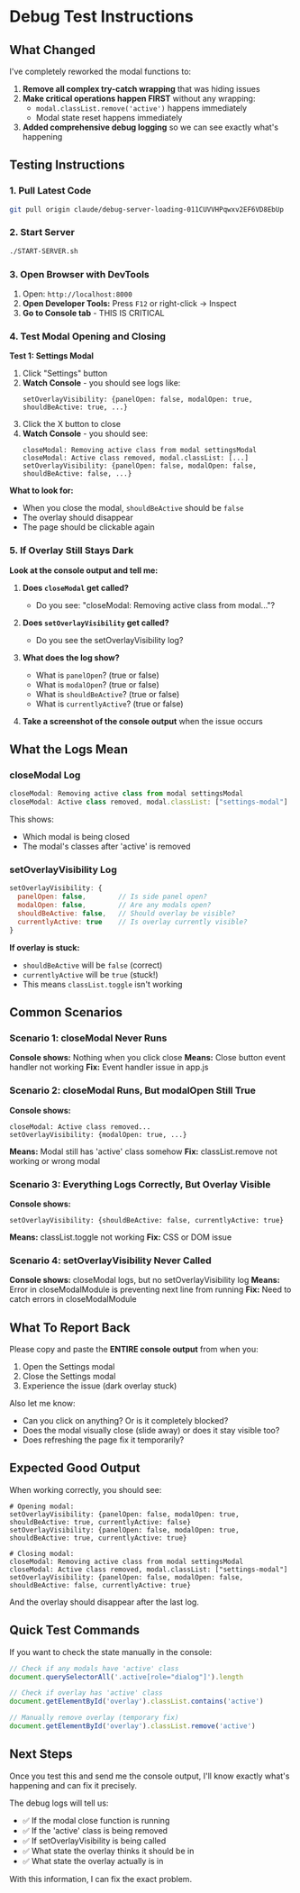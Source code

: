 # Debug Test Instructions

## What Changed

I've completely reworked the modal functions to:
1. **Remove all complex try-catch wrapping** that was hiding issues
2. **Make critical operations happen FIRST** without any wrapping:
   - `modal.classList.remove('active')` happens immediately
   - Modal state reset happens immediately
3. **Added comprehensive debug logging** so we can see exactly what's happening

## Testing Instructions

### 1. Pull Latest Code
```bash
git pull origin claude/debug-server-loading-011CUVVHPqwxv2EF6VD8EbUp
```

### 2. Start Server
```bash
./START-SERVER.sh
```

### 3. Open Browser with DevTools
1. Open: `http://localhost:8000`
2. **Open Developer Tools:** Press `F12` or right-click → Inspect
3. **Go to Console tab** - THIS IS CRITICAL

### 4. Test Modal Opening and Closing

**Test 1: Settings Modal**
1. Click "Settings" button
2. **Watch Console** - you should see logs like:
   ```
   setOverlayVisibility: {panelOpen: false, modalOpen: true, shouldBeActive: true, ...}
   ```
3. Click the X button to close
4. **Watch Console** - you should see:
   ```
   closeModal: Removing active class from modal settingsModal
   closeModal: Active class removed, modal.classList: [...]
   setOverlayVisibility: {panelOpen: false, modalOpen: false, shouldBeActive: false, ...}
   ```

**What to look for:**
- When you close the modal, `shouldBeActive` should be `false`
- The overlay should disappear
- The page should be clickable again

### 5. If Overlay Still Stays Dark

**Look at the console output and tell me:**

1. **Does `closeModal` get called?**
   - Do you see: "closeModal: Removing active class from modal..."?

2. **Does `setOverlayVisibility` get called?**
   - Do you see the setOverlayVisibility log?

3. **What does the log show?**
   - What is `panelOpen`? (true or false)
   - What is `modalOpen`? (true or false)
   - What is `shouldBeActive`? (true or false)
   - What is `currentlyActive`? (true or false)

4. **Take a screenshot of the console output** when the issue occurs

## What the Logs Mean

### closeModal Log
```javascript
closeModal: Removing active class from modal settingsModal
closeModal: Active class removed, modal.classList: ["settings-modal"]
```
This shows:
- Which modal is being closed
- The modal's classes after 'active' is removed

### setOverlayVisibility Log
```javascript
setOverlayVisibility: {
  panelOpen: false,        // Is side panel open?
  modalOpen: false,        // Are any modals open?
  shouldBeActive: false,   // Should overlay be visible?
  currentlyActive: true    // Is overlay currently visible?
}
```

**If overlay is stuck:**
- `shouldBeActive` will be `false` (correct)
- `currentlyActive` will be `true` (stuck!)
- This means `classList.toggle` isn't working

## Common Scenarios

### Scenario 1: closeModal Never Runs
**Console shows:** Nothing when you click close
**Means:** Close button event handler not working
**Fix:** Event handler issue in app.js

### Scenario 2: closeModal Runs, But modalOpen Still True
**Console shows:**
```
closeModal: Active class removed...
setOverlayVisibility: {modalOpen: true, ...}
```
**Means:** Modal still has 'active' class somehow
**Fix:** classList.remove not working or wrong modal

### Scenario 3: Everything Logs Correctly, But Overlay Visible
**Console shows:**
```
setOverlayVisibility: {shouldBeActive: false, currentlyActive: true}
```
**Means:** classList.toggle not working
**Fix:** CSS or DOM issue

### Scenario 4: setOverlayVisibility Never Called
**Console shows:** closeModal logs, but no setOverlayVisibility log
**Means:** Error in closeModalModule is preventing next line from running
**Fix:** Need to catch errors in closeModalModule

## What To Report Back

Please copy and paste the **ENTIRE console output** from when you:
1. Open the Settings modal
2. Close the Settings modal
3. Experience the issue (dark overlay stuck)

Also let me know:
- Can you click on anything? Or is it completely blocked?
- Does the modal visually close (slide away) or does it stay visible too?
- Does refreshing the page fix it temporarily?

## Expected Good Output

When working correctly, you should see:
```
# Opening modal:
setOverlayVisibility: {panelOpen: false, modalOpen: true, shouldBeActive: true, currentlyActive: false}
setOverlayVisibility: {panelOpen: false, modalOpen: true, shouldBeActive: true, currentlyActive: true}

# Closing modal:
closeModal: Removing active class from modal settingsModal
closeModal: Active class removed, modal.classList: ["settings-modal"]
setOverlayVisibility: {panelOpen: false, modalOpen: false, shouldBeActive: false, currentlyActive: true}
```

And the overlay should disappear after the last log.

## Quick Test Commands

If you want to check the state manually in the console:

```javascript
// Check if any modals have 'active' class
document.querySelectorAll('.active[role="dialog"]').length

// Check if overlay has 'active' class
document.getElementById('overlay').classList.contains('active')

// Manually remove overlay (temporary fix)
document.getElementById('overlay').classList.remove('active')
```

## Next Steps

Once you test this and send me the console output, I'll know exactly what's happening and can fix it precisely.

The debug logs will tell us:
- ✅ If the modal close function is running
- ✅ If the 'active' class is being removed
- ✅ If setOverlayVisibility is being called
- ✅ What state the overlay thinks it should be in
- ✅ What state the overlay actually is in

With this information, I can fix the exact problem.
